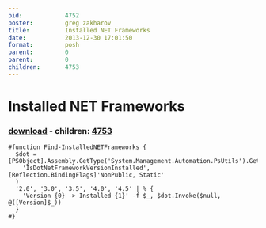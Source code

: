 ```yaml
---
pid:            4752
poster:         greg zakharov
title:          Installed NET Frameworks
date:           2013-12-30 17:01:50
format:         posh
parent:         0
parent:         0
children:       4753
---
```


# Installed NET Frameworks

### [download](4752.ps1) - children: [4753](4753.md)



```posh
#function Find-InstalledNETFrameworks {
  $dot = [PSObject].Assembly.GetType('System.Management.Automation.PsUtils').GetMethod(
    'IsDotNetFrameworkVersionInstalled', [Reflection.BindingFlags]'NonPublic, Static'
  )
  '2.0', '3.0', '3.5', '4.0', '4.5' | % {
    'Version {0} -> Installed {1}' -f $_, $dot.Invoke($null, @([Version]$_))
  }
#}
```
